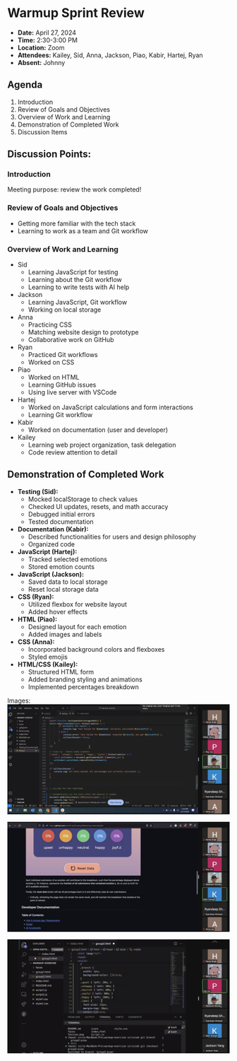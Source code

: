# Warmup Sprint Review
- **Date:** April 27, 2024
- **Time:** 2:30-3:00 PM
- **Location:** Zoom
- **Attendees:** Kailey, Sid, Anna, Jackson, Piao, Kabir, Hartej, Ryan
- **Absent:** Johnny

## Agenda
1. Introduction
2. Review of Goals and Objectives
3. Overview of Work and Learning
4. Demonstration of Completed Work
5. Discussion Items

## Discussion Points:

### Introduction
Meeting purpose: review the work completed!

### Review of Goals and Objectives
- Getting more familiar with the tech stack
- Learning to work as a team and Git workflow

### Overview of Work and Learning
- Sid
  - Learning JavaScript for testing
  - Learning about the Git workflow
  - Learning to write tests with AI help
- Jackson
  - Learning JavaScript, Git workflow
  - Working on local storage
- Anna
  - Practicing CSS
  - Matching website design to prototype
  - Collaborative work on GitHub
- Ryan
  - Practiced Git workflows
  - Worked on CSS
- Piao
  - Worked on HTML
  - Learning GitHub issues
  - Using live server with VSCode
- Hartej
  - Worked on JavaScript calculations and form interactions
  - Learning Git workflow
- Kabir
  - Worked on documentation (user and developer)
- Kailey
  - Learning web project organization, task delegation
  - Code review attention to detail

## Demonstration of Completed Work
- **Testing (Sid):**
  - Mocked localStorage to check values
  - Checked UI updates, resets, and math accuracy
  - Debugged initial errors
  - Tested documentation
- **Documentation (Kabir):**
  - Described functionalities for users and design philosophy
  - Organized code
- **JavaScript (Hartej):**
  - Tracked selected emotions
  - Stored emotion counts
- **JavaScript (Jackson):**
  - Saved data to local storage
  - Reset local storage data
- **CSS (Ryan):**
  - Utilized flexbox for website layout
  - Added hover effects
- **HTML (Piao):**
  - Designed layout for each emotion
  - Added images and labels
- **CSS (Anna):**
  - Incorporated background colors and flexboxes
  - Styled emojis
- **HTML/CSS (Kailey):**
  - Structured HTML form
  - Added branding styling and animations
  - Implemented percentages breakdown

Images:
![Testing Demo](./images/warmup-testing-demo.png)

![Documentation Demo](./images/warmup-documentation-demo.png)

![HTML Demo](./images/warmup-HTML-demo.png)
